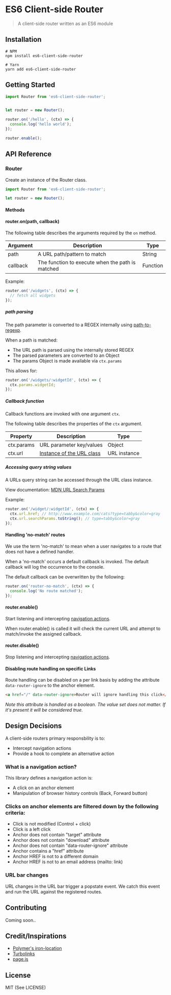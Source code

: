 # ES6 Client-side Router
> A client-side router written as an ES6 module

## Installation
```shell
# NPM
npm install es6-client-side-router

# Yarn
yarn add es6-client-side-router
```

## Getting Started
```javascript
import Router from 'es6-client-side-router';


let router = new Router();

router.on('/hello', (ctx) => {
  console.log('hello world');
});

router.enable();
```

## API Reference
### Router
Create an instance of the Router class.
```javascript
import Router from 'es6-client-side-router';

let router = new Router();
```

#### Methods
#### router.on(path, callback)
The following table describes the arguments required by the `on` method.

| Argument | Description | Type |
| -------- | ----------- | ---- |
| path | A URL path/pattern to match | String |
| callback | The function to execute when the path is matched | Function |

Example:

```javascript
router.on('/widgets', (ctx) => {
  // fetch all widgets
});
```

##### path parsing
The path parameter is converted to a REGEX internally using [path-to-regexp](https://github.com/pillarjs/path-to-regexp).

When a path is matched:
* The URL path is parsed using the internally stored REGEX
* The parsed parameters are converted to an Object
* The params Object is made available via `ctx.params`

This allows for:
```javascript
router.on('/widgets/:widgetId', (ctx) => {
  ctx.params.widgetId;
});
```

##### Callback function
Callback functions are invoked with one argument `ctx`.

The following table describes the properties of the `ctx` argument.

| Property | Description | Type |
| -------- | ----------- | ---- |
| ctx.params | URL parameter key/values | Object |
| ctx.url | [Instance of the URL class](https://developer.mozilla.org/en-US/docs/Web/API/URL)  | URL instance |

##### Accessing query string values
A URLs query string can be accessed through the URL class instance.

View documentation: [MDN URL Search Params](https://developer.mozilla.org/en-US/docs/Web/API/URLSearchParams)

Example:
```javascript
router.on('/widget/:widgetId', (ctx) => {
  ctx.url.href; // http://www.example.com/cats?type=tabby&color=gray
  ctx.url.searchParams.toString(); // type=tabby&color=gray
});
```

#### Handling 'no-match' routes
We use the term 'no-match' to mean when a user navigates to a route that does 
not have a defined handler.

When a 'no-match' occurs a default callback is invoked. The default callback will log the occurrence to the console.

The default callback can be overwritten by the following:
```javascript
router.on('router-no-match', (ctx) => {
  console.log('No route matched');
});
```

#### router.enable()
Start listening and intercepting [navigation actions](#what-is-a-navigation-action).

When router.enable() is called it will check the current URL and attempt to match/invoke the assigned callback.

#### router.disable()
Stop listening and intercepting [navigation actions](#what-is-a-navigation-action).

#### Disabling route handling on specific Links
Route handling can be disabled on a per link basis by adding the attribute `data-router-ignore` to the anchor element.

```html
<a href="/" data-router-ignore>Router will ignore handling this click</a>
```

*Note this attribute is handled as a boolean. The value set does not matter. If it's present it will be considered true.*

## Design Decisions
A client-side routers primary responsbility is to:
* Intercept navigation actions
* Provide a hook to complete an alternative action

### What is a navigation action?
 This library defines a navigation action is:
* A click on an anchor element
* Manipulation of browser history controls (Back, Forward button)

### Clicks on anchor elements are filtered down by the following criteria:
* Click is not modified (Control + click)
* Click is a left click
* Anchor does not contain "target" attribute
* Anchor does not contain "download" attribute
* Anchor does not contain "data-router-ignore" attribute
* Anchor contains a "href" attribute
* Anchor HREF is not to a different domain
* Anchor HREF is not to an email address (mailto: link)

### URL bar changes
URL changes in the URL bar trigger a popstate event. We catch this event
and run the URL against the registered routes.

## Contributing
Coming soon..

## Credit/Inspirations
* [Polymer's iron-location](https://github.com/PolymerElements/iron-location)
* [Turbolinks](https://github.com/turbolinks/turbolinks)
* [page.js](https://github.com/visionmedia/page.js)

## License
MIT (See LICENSE)